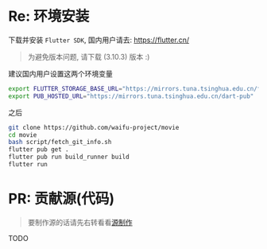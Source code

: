 # Re: 环境安装
下载并安装 `Flutter SDK`, 国内用户请去: https://flutter.cn/

> 为避免版本问题, 请下载 (3.10.3) 版本 :)

建议国内用户设置这两个环境变量

```sh
export FLUTTER_STORAGE_BASE_URL="https://mirrors.tuna.tsinghua.edu.cn/flutter"
export PUB_HOSTED_URL="https://mirrors.tuna.tsinghua.edu.cn/dart-pub"
```

之后

```sh
git clone https://github.com/waifu-project/movie
cd movie
bash script/fetch_git_info.sh
flutter pub get .
flutter pub run build_runner build
flutter run
```

# PR: 贡献源(代码)

> 要制作源的话请先右转看看[源制作](./源制作.md)

TODO